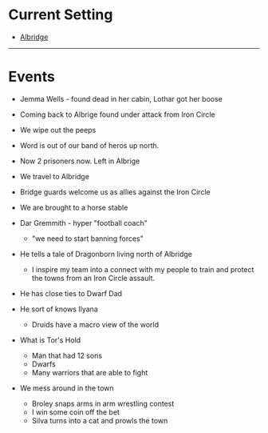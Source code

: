 # Current Setting
- [Albridge](../Locations📌/Albridge.md) 
---

# Events
-   Jemma Wells - found dead in her cabin, Lothar got her boose
-   Coming back to Albrige found under attack from Iron Circle
-   We wipe out the peeps
-   Word is out of our band of heros up north.
-   Now 2 prisoners now. Left in Albrige

-   We travel to Albridge
-   Bridge guards welcome us as allies against the Iron Circle
-   We are brought to a horse stable
-   Dar Gremmith - hyper "football coach"
	-   "we need to start banning forces"
-   He tells a tale of Dragonborn living north of Albridge
	-   I inspire my team into a connect with my people to train and protect the towns from an Iron Circle assault.
-   He has close ties to Dwarf Dad
-   He sort of knows Ilyana
	-   Druids have a macro view of the world
-   What is Tor's Hold
	-   Man that had 12 sons
	-   Dwarfs
	-   Many warriors that are able to fight
-   We mess around in the town
	-   Broley snaps arms in arm wrestling contest
	-   I win some coin off the bet
	-   Silva turns into a cat and prowls the town
